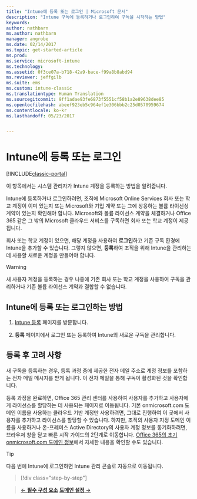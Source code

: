 ```yaml
---
title: "Intune에 등록 또는 로그인 | Microsoft 문서"
description: "Intune 구독에 등록하거나 로그인하여 구독을 시작하는 방법"
keywords: 
author: nathbarn
ms.author: nathbarn
manager: angrobe
ms.date: 02/14/2017
ms.topic: get-started-article
ms.prod: 
ms.service: microsoft-intune
ms.technology: 
ms.assetid: 0f3ce07a-b718-42a9-bace-f99a8b8abd94
ms.reviewer: jeffgilb
ms.suite: ems
ms.custom: intune-classic
ms.translationtype: Human Translation
ms.sourcegitcommit: 9ff1adae93fe6873f5551cf58b1a2e89638dee85
ms.openlocfilehash: abeef923eb5c964ef1e306bbb2c25d0570959674
ms.contentlocale: ko-kr
ms.lasthandoff: 05/23/2017


---
```



# <a name="sign-up-or-sign-in-to-intune"></a>Intune에 등록 또는 로그인

[!INCLUDE[classic-portal](../includes/classic-portal.md)]

이 항목에서는 시스템 관리자가 Intune 계정을 등록하는 방법을 알려줍니다.

Intune에 등록하거나 로그인하려면, 조직에 Microsoft Online Services 회사 또는 학교 계정이 이미 있는지 또는 Microsoft와 기업 계약 또는 그에 상응하는 볼륨 라이선싱 계약이 있는지 확인해야 합니다. Microsoft와 볼륨 라이선스 계약을 체결하거나 Office 365 같은 그 밖의 Microsoft 클라우드 서비스를 구독하면 회사 또는 학교 계정이 제공됩니다.

회사 또는 학교 계정이 있으면, 해당 계정을 사용하여 **로그인**하고 기존 구독 환경에 Intune을 추가할 수 있습니다. 그렇지 않으면, **등록**하여 조직을 위해 Intune을 관리하는 데 사용할 새로운 계정을 만들어야 합니다.

>[!WARNING]
>새 사용자 계정을 등록하는 경우 나중에 기존 회사 또는 학교 계정을 사용하여 구독을 관리하거나 기존 볼륨 라이선스 계약과 결합할 수 없습니다.

## <a name="how-to-sign-up-or-sign-in-to-intune"></a>Intune에 등록 또는 로그인하는 방법

1.  [Intune 등록](https://portal.office.com/Signup/Signup.aspx?OfferId=40BE278A-DFD1-470a-9EF7-9F2596EA7FF9&dl=INTUNE_A&ali=1#0%20) 페이지를 방문합니다.

2.  **등록** 페이지에서 로그인 또는 등록하여 Intune의 새로운 구독을 관리합니다.

## <a name="post-sign-up-considerations"></a>등록 후 고려 사항
새 구독을 등록하는 경우, 등록 과정 중에 제공한 전자 메일 주소로 계정 정보를 포함하는 전자 메일 메시지를 받게 됩니다. 이 전자 메일을 통해 구독이 활성화된 것을 확인합니다.

등록 과정을 완료하면, Office 365 관리 센터를 사용하여 사용자를 추가하고 사용자에게 라이선스를 할당하는 데 사용되는 페이지로 이동됩니다. 기본 onmicrosoft.com 도메인 이름을 사용하는 클라우드 기반 계정만 사용하려면, 그대로 진행하여 이 곳에서 사용자를 추가하고 라이선스를 할당할 수 있습니다. 하지만, 조직의 사용자 지정 도메인 이름을 사용하거나 온-프레미스 Active Directory의 사용자 계정 정보를 동기화하려면, 브라우저 창을 닫고 빠른 시작 가이드의 2단계로 이동합니다. [Office 365의 초기 onmicrosoft.com 도메인 정보](https://support.office.com/article/About-your-initial-onmicrosoft-com-domain-in-Office-365-B9FC3018-8844-43F3-8DB1-1B3A8E9CFD5A)에서 자세한 내용을 확인할 수도 있습니다.

>[!TIP]
> 다음 번에 Intune에 로그인하면 Intune 관리 콘솔로 자동으로 이동됩니다.


>[!div class="step-by-step"]

>[&larr; **필수 구성 요소**](.\what-to-know-before-you-start-microsoft-intune.md)     [**도메인 설정** &rarr;](.\start-with-a-paid-subscription-to-microsoft-intune-step-2.md)  

